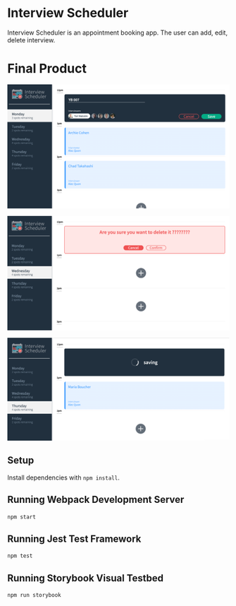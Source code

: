 # Interview Scheduler
Interview Scheduler is an appointment booking app. The user can add, edit, delete interview. 

# Final Product
!["create / edit interview appointment: "](https://github.com/YBYuan007/Scheduler/blob/master/docs/create_edit_appointment.png)


!["delete confirmation: "](https://github.com/YBYuan007/Scheduler/blob/master/docs/Delete_confirmation.png)


!["status illustration: "](https://github.com/YBYuan007/Scheduler/blob/master/docs/save_loading.png)


## Setup

Install dependencies with `npm install`.

## Running Webpack Development Server

```sh
npm start
```

## Running Jest Test Framework

```sh
npm test
```

## Running Storybook Visual Testbed

```sh
npm run storybook
```
